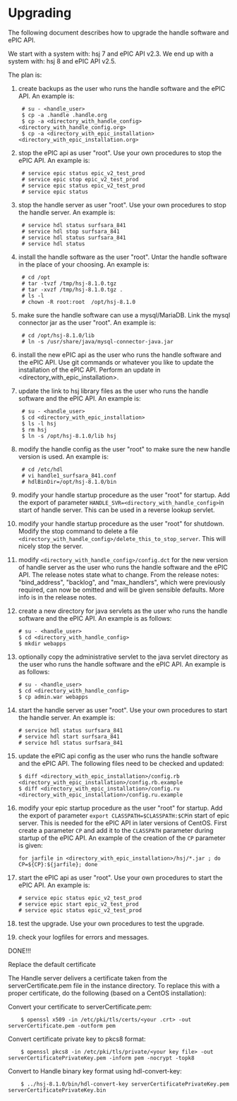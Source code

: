 # Upgrading

The following document describes how to upgrade the handle software and ePIC API.

We start with a system with: hsj 7 and ePIC API v2.3.
We end up with a system with: hsj 8 and ePIC API v2.5.


The plan is:

1. create backups as the user who runs the handle software and the ePIC API. An example is:

        # su - <handle_user>
        $ cp -a .handle .handle.org
        $ cp -a <directory_with_handle_config> <directory_with_handle_config.org>
        $ cp -a <directory_with_epic_installation> <directory_with_epic_installation.org>

2. stop the ePIC api as user "root".
Use your own procedures to stop the ePIC API. An example is:

        # service epic status epic_v2_test_prod
        # service epic stop epic_v2_test_prod
        # service epic status epic_v2_test_prod
        # service epic status


3. stop the handle server as user "root".
Use your own procedures to stop the handle server. An example is:

        # service hdl status surfsara_841
        # service hdl stop surfsara_841
        # service hdl status surfsara_841
        # service hdl status


4. install the handle software as the user "root".
Untar the handle software in the place of your choosing. An example is:

        # cd /opt
        # tar -tvzf /tmp/hsj-8.1.0.tgz
        # tar -xvzf /tmp/hsj-8.1.0.tgz .
        # ls -l
        # chown -R root:root  /opt/hsj-8.1.0


5. make sure the handle software can use a mysql/MariaDB. Link the mysql connector jar as the user "root". An example is:

        # cd /opt/hsj-8.1.0/lib
        # ln -s /usr/share/java/mysql-connector-java.jar 


6. install the new ePIC api as the user who runs the handle software and the ePIC API. Use git commands or whatever you like to update the installation of the ePIC API.
Perform an update in <directory_with_epic_installation>.

7. update the link to hsj library files as the user who runs the handle software and the ePIC API.
An example is:

        # su - <handle_user>
        $ cd <directory_with_epic_installation>
        $ ls -l hsj
        $ rm hsj
        $ ln -s /opt/hsj-8.1.0/lib hsj


7. modify the handle config as the user "root" to make sure the new handle version is used. An example is:

        # cd /etc/hdl
        # vi handle1_surfsara_841.conf
        # hdlBinDir=/opt/hsj-8.1.0/bin


8. modify your handle startup procedure as the user "root" for startup. 
Add the export of parameter ```HANDLE_SVR=<directory_with_handle_config>```in start of handle server. This can be used in a reverse lookup servlet.

9. modify your handle startup procedure as the user "root" for shutdown. 
Modify the stop command to delete a file ```<directory_with_handle_config>/delete_this_to_stop_server```. This will nicely stop the server.

10. modify ```<directory_with_handle_config>/config.dct``` for the new version of handle server as the user who runs the handle software and the ePIC API.
The release notes state what to change. From the release notes: "bind_address", "backlog", and "max_handlers", which were previously required, can now be omitted and will be given sensible defaults. More info is in the release notes.

11. create a new directory for java servlets as the user who runs the handle software and the ePIC API.
An example is as follows:

        # su - <handle_user>
        $ cd <directory_with_handle_config>
        $ mkdir webapps


12. optionally copy the administrative servlet to the java servlet directory as the user who runs the handle software and the ePIC API.
An example is as follows:

        # su - <handle_user>
        $ cd <directory_with_handle_config>
        $ cp admin.war webapps


13. start the handle server as user "root".
Use your own procedures to start the handle server. An example is:

        # service hdl status surfsara_841
        # service hdl start surfsara_841
        # service hdl status surfsara_841


14. update the ePIC api config as the user who runs the handle software and the ePIC API.
The following files need to be checked and updated:

        $ diff <directory_with_epic_installation>/config.rb <directory_with_epic_installation>/config.rb.example
        $ diff <directory_with_epic_installation>/config.ru <directory_with_epic_installation>/config.ru.example


15. modify your epic startup procedure as the user "root" for startup. 
Add the export of parameter ```export CLASSPATH=$CLASSPATH:$CP```in start of epic server. This is needed for the ePIC API in later versions of CentOS.
First create a parameter ```CP``` and add it to the ```CLASSPATH``` parameter during startup of the ePIC API.
An example of the creation of the ```CP``` parameter is given: 

        for jarfile in <directory_with_epic_installation>/hsj/*.jar ; do CP=${CP}:${jarfile}; done


16. start the ePIC api as user "root".
Use your own procedures to start the ePIC API. An example is:

        # service epic status epic_v2_test_prod
        # service epic start epic_v2_test_prod
        # service epic status epic_v2_test_prod

17. test the upgrade. Use your own procedures to test the upgrade.

18. check your logfiles for errors and messages.

DONE!!!



Replace the default certificate

The Handle server delivers a certificate taken from the serverCertificate.pem file in the instance directory.
To replace this with a proper certificate, do the following (based on a CentOS installation):

Convert your certificate to serverCertificate.pem:

        $ openssl x509 -in /etc/pki/tls/certs/<your .crt> -out serverCertificate.pem -outform pem

Convert certificate private key to pkcs8 format:

        $ openssl pkcs8 -in /etc/pki/tls/private/<your key file> -out serverCertificatePrivateKey.pem -inform pem -nocrypt -topk8

Convert to Handle binary key format using hdl-convert-key:

        $ ../hsj-8.1.0/bin/hdl-convert-key serverCertificatePrivateKey.pem serverCertificatePrivateKey.bin


